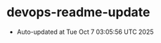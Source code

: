 # devops-readme-update
<!--START_SECTION:activity-->
- Auto-updated at Tue Oct  7 03:05:56 UTC 2025
<!--END_SECTION:activity-->
